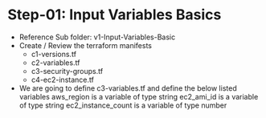 # Step-01: Input Variables Basics
- Reference Sub folder: v1-Input-Variables-Basic
- Create / Review the terraform manifests
    - c1-versions.tf
    - c2-variables.tf
    - c3-security-groups.tf
    - c4-ec2-instance.tf
- We are going to define c3-variables.tf and define the below listed variables
aws_region is a variable of type string
ec2_ami_id is a variable of type string
ec2_instance_count is a variable of type number
